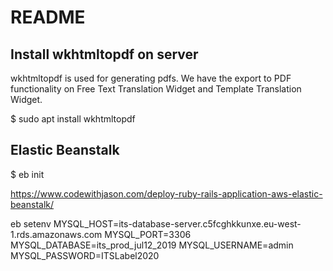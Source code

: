 # README


## Install wkhtmltopdf on server

wkhtmltopdf is used for generating pdfs.
We have the export to PDF functionality on Free Text Translation Widget and Template Translation Widget.

$ sudo apt install wkhtmltopdf


## Elastic Beanstalk

$ eb init

https://www.codewithjason.com/deploy-ruby-rails-application-aws-elastic-beanstalk/

eb setenv MYSQL_HOST=its-database-server.c5fcghkkunxe.eu-west-1.rds.amazonaws.com MYSQL_PORT=3306 MYSQL_DATABASE=its_prod_jul12_2019 MYSQL_USERNAME=admin MYSQL_PASSWORD=ITSLabel2020


